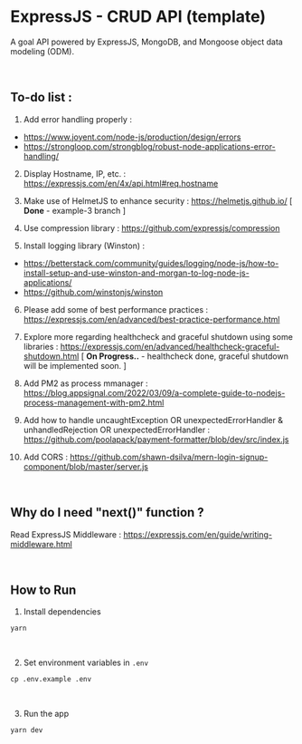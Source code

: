 # ExpressJS - CRUD API (template)

A goal API powered by ExpressJS, MongoDB, and Mongoose object data modeling (ODM).

<br />

## To-do list :

1. Add error handling properly :

- https://www.joyent.com/node-js/production/design/errors
- https://strongloop.com/strongblog/robust-node-applications-error-handling/

2. Display Hostname, IP, etc. : https://expressjs.com/en/4x/api.html#req.hostname

3. Make use of HelmetJS to enhance security : https://helmetjs.github.io/ [ <b>Done</b> - example-3 branch ]

4. Use compression library : https://github.com/expressjs/compression

5. Install logging library (Winston) : 

- https://betterstack.com/community/guides/logging/node-js/how-to-install-setup-and-use-winston-and-morgan-to-log-node-js-applications/
- https://github.com/winstonjs/winston

6. Please add some of best performance practices : https://expressjs.com/en/advanced/best-practice-performance.html

7. Explore more regarding healthcheck and graceful shutdown using some libraries : https://expressjs.com/en/advanced/healthcheck-graceful-shutdown.html
[ <b>On Progress..</b> - healthcheck done, graceful shutdown will be implemented soon. ] 

8. Add PM2 as process mmanager : https://blog.appsignal.com/2022/03/09/a-complete-guide-to-nodejs-process-management-with-pm2.html

9. Add how to handle uncaughtException OR unexpectedErrorHandler & unhandledRejection OR unexpectedErrorHandler : https://github.com/poolapack/payment-formatter/blob/dev/src/index.js

10. Add CORS : https://github.com/shawn-dsilva/mern-login-signup-component/blob/master/server.js

<br />

## Why do I need "next()" function ?

Read ExpressJS Middleware : https://expressjs.com/en/guide/writing-middleware.html

<br />

## How to Run

1. Install dependencies

```
yarn
```

<br />

2. Set environment variables in `.env`

```
cp .env.example .env
```

<br />

3. Run the app

```
yarn dev
```
